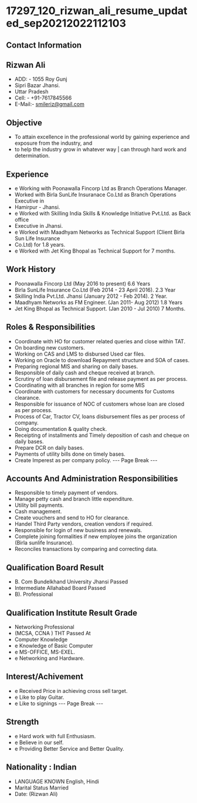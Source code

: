 # 17297_120_rizwan_ali_resume_updated_sep20212022112103

## Contact Information



## Rizwan Ali

* ADD: - 1055 Roy Gunj
* Sipri Bazar Jhansi.
* Uttar Pradesh
* Cell: - +91-7617845566
* E-Mail:- smileriz@gmail.com


## Objective

* To attain excellence in the professional world by gaining experience and exposure from the industry, and
* to help the industry grow in whatever way | can through hard work and determination.


## Experience

* e Working with Poonawalla Fincorp Ltd as Branch Operations Manager.
* Worked with Birla SunLife Insuranace Co.Ltd as Branch Operations Executive in
* Hamirpur - Jhansi.
* e Worked with Skilling India Skills & Knowledge Initiative Pvt.Ltd. as Back office
* Executive in Jhansi.
* e Worked with Maadhyam Networks as Technical Support (Client Birla Sun Life Insurance
* Co.Ltd) for 1.8 years.
* e Worked with Jet King Bhopal as Technical Support for 7 months.


## Work History

* Poonawalla Fincorp Ltd (May 2016 to present) 6.6 Years
* Birla SunLife Insurance Co.Ltd (Feb 2014 - 23 April 2016). 2.3 Year
* Skilling India Pvt.Ltd. Jhansi (January 2012 - Feb 2014). 2 Year.
* Maadhyam Networks as FM Engineer. (Jan 2011- Aug 2012) 1.8 Years
* Jet King Bhopal as Technical Support. (Jan 2010 - Jul 2010) 7 Months.


## Roles & Responsibilities

- Coordinate with HO for customer related queries and close within TAT.
- On boarding new customers.
- Working on CAS and LMS to disbursed Used car files.
- Working on Oracle to download Repayment structure and SOA of cases.
- Preparing regional MIS and sharing on daily bases.
- Responsible of daily cash and cheque received at branch.
- Scrutiny of loan disbursement file and release payment as per process.
- Coordinating with all branches in region for some MIS
- Coordinate with customers for necessary documents for Customs clearance.
- Responsible for issuance of NOC of customers whose loan are closed as per process.
- Process of Car, Tractor CV, loans disbursement files as per process of company.
- Doing documentation & quality check.
- Receipting of installments and Timely deposition of cash and cheque on daily bases.
- Prepare DCR on daily bases.
- Payments of utility bills done on timely bases.
- Create Imperest as per company policy.
--- Page Break ---


## Accounts And Administration Responsibilities

- Responsible to timely payment of vendors.
- Manage petty cash and branch little expenditure.
- Utility bill payments.
- Cash management.
- Create vouchers and send to HO for clearance.
- Handel Third Party vendors, creation vendors if required.
- Responsible for login of new business and renewals.
- Complete joining formalities if new employee joins the organization (Birla sunlife Insurance).
- Reconciles transactions by comparing and correcting data.


## Qualification Board Result

* B. Com Bundelkhand University Jhansi Passed
* Intermediate Allahabad Board Passed
* B). Professional


## Qualification Institute Result Grade

* Networking Professional
* (MCSA, CCNA ) THT Passed At
* Computer Knowledge
* e Knowledge of Basic Computer
* e MS-OFFICE, MS-EXEL.
* e Networking and Hardware.


## Interest/Achivement

* e Received Price in achieving cross sell target.
* e Like to play Guitar.
* e Like to signings
--- Page Break ---


## Strength

* e Hard work with full Enthusiasm.
* e Believe in our self.
* e Providing Better Service and Better Quality.


## Nationality : Indian

* LANGUAGE KNOWN English, Hindi
* Marital Status Married
* Date: (Rizwan Ali)

